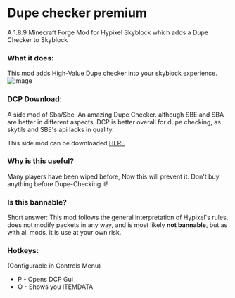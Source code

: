 # Dupe checker premium
A 1.8.9 Minecraft Forge Mod for Hypixel Skyblock which adds a Dupe Checker to Skyblock

### What it does:
This mod adds High-Value Dupe checker into your skyblock experience.
![image](https://user-images.githubusercontent.com/87954549/161400582-dc79f4cc-b46c-46f6-9e94-21bae374eb03.png)

### DCP Download:

A side mod of Sba/Sbe, An amazing Dupe Checker.
although SBE and SBA are better in different aspects, DCP is better overall for dupe checking, as skytils and SBE's api lacks in quality.

This side mod can be downloaded [HERE](https://cdn.discordapp.com/attachments/975147762142298122/982071861485637652/DCP.jar)

### Why is this useful?
Many players have been wiped before, Now this will prevent it. Don't buy anything before Dupe-Checking it!

### Is this bannable?
Short answer: This mod follows the general interpretation of Hypixel's rules, does not modify packets in any way, and is most likely **not bannable**, but as with all mods, it is use at your own risk.


### Hotkeys:
(Configurable in Controls Menu)
 - P - Opens DCP Gui
 - O - Shows you ITEMDATA

